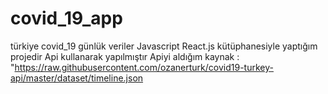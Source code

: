 # covid_19_app
türkiye covid_19 günlük veriler
Javascript React.js kütüphanesiyle yaptığım projedir
Api kullanarak yapılmıştır
Apiyi aldığım kaynak : "https://raw.githubusercontent.com/ozanerturk/covid19-turkey-api/master/dataset/timeline.json
